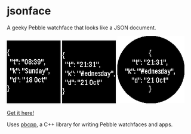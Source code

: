 # jsonface

A geeky Pebble watchface that looks like a JSON document.

[![screenshot-aplite](screenshot-aplite.png)](http://apps.getpebble.com/en_US/application/562334aebdf1bf8d58000036) [![screenshot-basalt](screenshot-basalt.png)](http://apps.getpebble.com/en_US/application/562334aebdf1bf8d58000036) [![screenshot-chalk](screenshot-chalk.png)](http://apps.getpebble.com/en_US/application/562334aebdf1bf8d58000036)

[Get it here!](http://apps.getpebble.com/en_US/application/562334aebdf1bf8d58000036)

Uses [pbcpp](https://github.com/ejball/pbcpp), a C++ library for writing Pebble watchfaces and apps.

